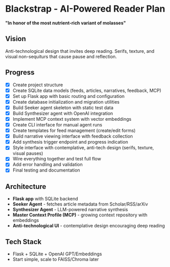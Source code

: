 # Blackstrap - AI-Powered Reader Plan

**"In honor of the most nutrient-rich variant of molasses"**

## Vision
Anti-technological design that invites deep reading. Serifs, texture, and visual non-sequiturs that cause pause and reflection.

## Progress
- [x] Create project structure
- [x] Create SQLite data models (feeds, articles, narratives, feedback, MCP)
- [x] Set up Flask app with basic routing and configuration  
- [x] Create database initialization and migration utilities
- [x] Build Seeker agent skeleton with static test data
- [x] Build Synthesizer agent with OpenAI integration
- [x] Implement MCP context system with vector embeddings
- [x] Create CLI interface for manual agent runs
- [x] Create templates for feed management (create/edit forms)
- [x] Build narrative viewing interface with feedback collection
- [x] Add synthesis trigger endpoint and progress indication
- [x] Style interface with contemplative, anti-tech design (serifs, texture, visual pauses)
- [x] Wire everything together and test full flow
- [x] Add error handling and validation
- [x] Final testing and documentation

## Architecture
- **Flask app** with SQLite backend
- **Seeker Agent** - fetches article metadata from Scholar/RSS/arXiv
- **Synthesizer Agent** - LLM-powered narrative synthesis
- **Master Context Profile (MCP)** - growing context repository with embeddings
- **Anti-technological UI** - contemplative design encouraging deep reading

## Tech Stack
- Flask + SQLite + OpenAI GPT/Embeddings
- Start simple, scale to FAISS/Chroma later
